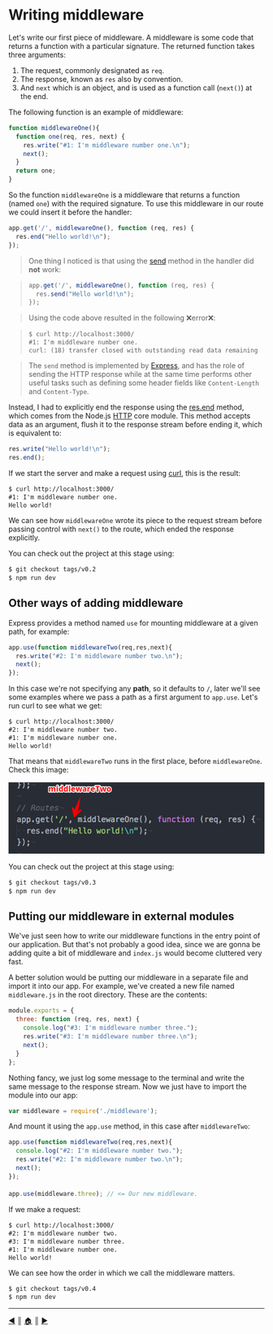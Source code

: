 # Writing middleware
Let's write our first piece of middleware. A middleware is some code that returns a function with a particular signature. The returned function takes three arguments:

1. The request, commonly designated as `req`.
2. The response, known as `res` also by convention.
3. And `next` which is an object, and is used as a function call (`next()`) at the end.

The following function is an example of middleware:

```js
function middlewareOne(){
  function one(req, res, next) {
    res.write("#1: I'm middleware number one.\n");
    next();
  }
  return one;
}
```

So the function `middlewareOne` is a middleware that returns a function (named `one`) with the required signature. To use this middleware in our route we could insert it before the handler:

```js
app.get('/', middlewareOne(), function (req, res) {
  res.end("Hello world!\n");
});
```

> One thing I noticed is that using the [send][2] method in the handler did **not** work:

>  ```js
>  app.get('/', middlewareOne(), function (req, res) {
>    res.send("Hello world!\n");
>  });
>  ```

> Using the code above resulted in the following :x:error:x::

> ```
> $ curl http://localhost:3000/
> #1: I'm middleware number one.
> curl: (18) transfer closed with outstanding read data remaining
> ```

> The `send` method is implemented by [Express][1], and has the role of sending the HTTP response while at the same time performs other useful tasks such as defining some header fields like `Content-Length` and `Content-Type`.

Instead, I had to explicitly end the response using the [res.end][3] method, which comes from the Node.js [HTTP][3] core module. This method accepts data as an argument, flush it to the response stream before ending it, which is equivalent to:

```js
res.write("Hello world!\n");
res.end();
```

If we start the server and make a request using [curl][5], this is the result:

```
$ curl http://localhost:3000/
#1: I'm middleware number one.
Hello world!
```

We can see how `middlewareOne` wrote its piece to the request stream before passing control with `next()` to the route, which ended the response explicitly.

You can check out the project at this stage using:

```bash
$ git checkout tags/v0.2
$ npm run dev
```

## Other ways of adding middleware
Express provides a method named `use` for mounting middleware at a given path, for example:

```js
app.use(function middlewareTwo(req,res,next){
  res.write("#2: I'm middleware number two.\n");
  next();
});
```

In this case we're not specifying any **path**, so it defaults to `/`, later we'll see some examples where we pass a path as a first argument to `app.use`. Let's run curl to see what we get:

```
$ curl http://localhost:3000/
#2: I'm middleware number two.
#1: I'm middleware number one.
Hello world!
```

That means that `middlewareTwo` runs in the first place, before `middlewareOne`. Check this image:

![i1](images/middlewareTwo.png)

You can check out the project at this stage using:

```bash
$ git checkout tags/v0.3
$ npm run dev
```

## Putting our middleware in external modules
We've just seen how to write our middleware functions in the entry point of our application. But that's not probably a good idea, since we are gonna be adding quite a bit of middleware and `index.js` would become cluttered very fast.

A better solution would be putting our middleware in a separate file and import it into our app. For example, we've created a new file named `middleware.js` in the root directory. These are the contents:

```js
module.exports = {
  three: function (req, res, next) {
    console.log("#3: I'm middleware number three.");
    res.write("#3: I'm middleware number three.\n");
    next();
  }
};
```

Nothing fancy, we just log some message to the terminal and write the same message to the response stream. Now we just have to import the module into our app:

```js
var middleware = require('./middleware');
```

And mount it using the `app.use` method, in this case after `middlewareTwo`:

```js
app.use(function middlewareTwo(req,res,next){
  console.log("#2: I'm middleware number two.");
  res.write("#2: I'm middleware number two.\n");
  next();
});

app.use(middleware.three); // <= Our new middleware.
```

If we make a request:

```
$ curl http://localhost:3000/
#2: I'm middleware number two.
#3: I'm middleware number three.
#1: I'm middleware number one.
Hello world!
```

We can see how the order in which we call the middleware matters.

```bash
$ git checkout tags/v0.4
$ npm run dev
```

---
[:arrow_backward:][back] ║ [:house:][home] ║ [:arrow_forward:][next]

<!-- navigation -->
[home]: ../README.md
[back]: intro.md
[next]: middleware2.md

<!-- links -->
[1]: http://expressjs.com/
[2]: http://expressjs.com/en/4x/api.html#res.send
[3]: https://nodejs.org/api/http.html#http_response_end_data_encoding_callback
[4]: https://nodejs.org/api/http.html
[5]: http://curl.haxx.se/
